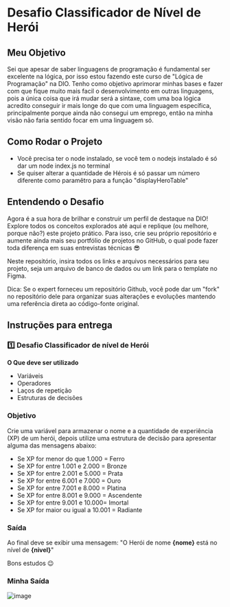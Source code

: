 # Desafio Classificador de Nível de Herói

## Meu Objetivo
Sei que apesar de saber linguagens de programação é fundamental ser excelente na lógica, por isso estou fazendo este curso de "Lógica de Programação" na DIO.
Tenho como objetivo aprimorar minhas bases e fazer com que fique muito mais facil o desenvolvimento em outras linguagens, pois a única coisa que irá mudar será a sintaxe, com uma 
boa lógica acredito conseguir ir mais longe do que com uma linguagem específica, principalmente porque ainda não consegui um emprego, então na minha visão não faria sentido focar em uma linguagem só.

## Como Rodar o Projeto
- Você precisa ter o node instalado, se você tem o nodejs instalado é só dar um node index.js no terminal
- Se quiser alterar a quantidade de Hérois é só passar um número diferente como paramêtro para a função "displayHeroTable"
  
## Entendendo o Desafio

Agora é a sua hora de brilhar e construir um perfil de destaque na DIO! Explore todos os conceitos explorados até aqui e replique (ou melhore, porque não?) este projeto prático. Para isso, crie seu próprio repositório e aumente ainda mais seu portfólio de projetos no GitHub, o qual pode fazer toda diferença em suas entrevistas técnicas 😎

Neste repositório, insira todos os links e arquivos necessários para seu projeto, seja um arquivo de banco de dados ou um link para o template no Figma.

Dica: Se o expert forneceu um repositório Github, você pode dar um "fork" no repositório dele para organizar suas alterações e evoluções mantendo uma referência direta ao código-fonte original.

## Instruções para entrega

### 1️⃣ Desafio Classificador de nível de Herói

**O Que deve ser utilizado**

- Variáveis
- Operadores
- Laços de repetição
- Estruturas de decisões

### Objetivo

Crie uma variável para armazenar o nome e a quantidade de experiência (XP) de um herói, depois utilize uma estrutura de decisão para apresentar alguma das mensagens abaixo:

- Se XP for menor do que 1.000 = Ferro
- Se XP for entre 1.001 e 2.000 = Bronze
- Se XP for entre 2.001 e 5.000 = Prata
- Se XP for entre 6.001 e 7.000 = Ouro
- Se XP for entre 7.001 e 8.000 = Platina
- Se XP for entre 8.001 e 9.000 = Ascendente
- Se XP for entre 9.001 e 10.000= Imortal
- Se XP for maior ou igual a 10.001 = Radiante

### Saída

Ao final deve se exibir uma mensagem:
"O Herói de nome **{nome}** está no nível de **{nivel}**"

Bons estudos 😉

### Minha Saída
![image](https://github.com/MatheusGraciki/DesafioDoHer-i/assets/85004422/33976c93-b518-4c91-b86c-2154befc921d)

